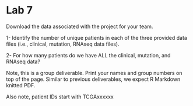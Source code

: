 # Lab 7

Download the data associated with the project for your team. 

1- Identify the number of unique patients in each of the three provided data files (i.e., clinical, mutation, RNAseq data files). 

2- For how many patients do we have ALL the clinical, mutation, and RNAseq data? 

Note, this is a group deliverable. Print your names and group numbers on top of the page. Similar to previous deliverables, we expect R Markdown knitted PDF. 

Also note, patient IDs start with TCGAxxxxxx
